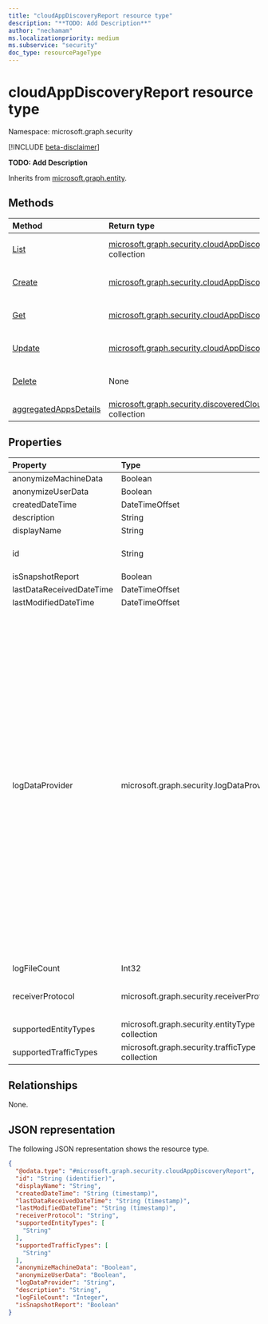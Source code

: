 ```yaml
---
title: "cloudAppDiscoveryReport resource type"
description: "**TODO: Add Description**"
author: "nechamam"
ms.localizationpriority: medium
ms.subservice: "security"
doc_type: resourcePageType
---
```


# cloudAppDiscoveryReport resource type

Namespace: microsoft.graph.security

[!INCLUDE [beta-disclaimer](../../includes/beta-disclaimer.md)]

**TODO: Add Description**


Inherits from [microsoft.graph.entity](../resources/entity.md).

## Methods
|Method|Return type|Description|
|:---|:---|:---|
|[List](../api/security-datadiscoveryreport-list-uploadedstreams.md)|[microsoft.graph.security.cloudAppDiscoveryReport](../resources/security-cloudappdiscoveryreport.md) collection|Get a list of the [microsoft.graph.security.cloudAppDiscoveryReport](../resources/security-cloudappdiscoveryreport.md) objects and their properties.|
|[Create](../api/security-datadiscoveryreport-post-uploadedstreams.md)|[microsoft.graph.security.cloudAppDiscoveryReport](../resources/security-cloudappdiscoveryreport.md)|Create a new [microsoft.graph.security.cloudAppDiscoveryReport](../resources/security-cloudappdiscoveryreport.md) object.|
|[Get](../api/security-cloudappdiscoveryreport-get.md)|[microsoft.graph.security.cloudAppDiscoveryReport](../resources/security-cloudappdiscoveryreport.md)|Read the properties and relationships of a [microsoft.graph.security.cloudAppDiscoveryReport](../resources/security-cloudappdiscoveryreport.md) object.|
|[Update](../api/security-cloudappdiscoveryreport-update.md)|[microsoft.graph.security.cloudAppDiscoveryReport](../resources/security-cloudappdiscoveryreport.md)|Update the properties of a [microsoft.graph.security.cloudAppDiscoveryReport](../resources/security-cloudappdiscoveryreport.md) object.|
|[Delete](../api/security-datadiscoveryreport-delete-uploadedstreams.md)|None|Delete a [microsoft.graph.security.cloudAppDiscoveryReport](../resources/security-cloudappdiscoveryreport.md) object.|
|[aggregatedAppsDetails](../api/security-cloudappdiscoveryreport-aggregatedappsdetails.md)|[microsoft.graph.security.discoveredCloudAppDetail](../resources/security-discoveredcloudappdetail.md) collection|**TODO: Add Description**|

## Properties
|Property|Type|Description|
|:---|:---|:---|
|anonymizeMachineData|Boolean|**TODO: Add Description**|
|anonymizeUserData|Boolean|**TODO: Add Description**|
|createdDateTime|DateTimeOffset|**TODO: Add Description**|
|description|String|**TODO: Add Description**|
|displayName|String|**TODO: Add Description**|
|id|String|**TODO: Add Description** Inherited from [microsoft.graph.entity](../resources/entity.md).|
|isSnapshotReport|Boolean|**TODO: Add Description**|
|lastDataReceivedDateTime|DateTimeOffset|**TODO: Add Description**|
|lastModifiedDateTime|DateTimeOffset|**TODO: Add Description**|
|logDataProvider|microsoft.graph.security.logDataProvider|**TODO: Add Description**.The possible values are: `barracuda`, `bluecoat`, `checkpoint`, `ciscoAsa`, `ciscoIronportProxy`, `fortigate`, `paloAlto`, `squid`, `zscaler`, `mcafeeSwg`, `ciscoScanSafe`, `juniperSrx`, `sophosSg`, `websenseV75`, `websenseSiemCef`, `machineZoneMeraki`, `squidNative`, `ciscoFwsm`, `microsoftIsaW3C`, `sonicwall`, `sophosCyberoam`, `clavister`, `customParser`, `juniperSsg`, `zscalerQradar`, `juniperSrxSd`, `juniperSrxWelf`, `microsoftConditionalAppAccess`, `ciscoAsaFirepower`, `genericCef`, `genericLeef`, `genericW3C`, `iFilter`, `checkpointXml`, `checkpointSmartViewTracker`, `barracudaNextGenFw`, `barracudaNextGenFwWeblog`, `microsoftDefenderForEndpoint`, `zscalerCef`, `sophosXg`, `iboss`, `forcepoint`, `fortios`, `ciscoIronportWsaIi`, `paloAltoLeef`, `forcepointLeef`, `stormshield`, `contentkeeper`, `ciscoIronportWsaIii`, `checkpointCef`, `corrata`, `ciscoFirepowerV6`, `menloSecurityCef`, `watchguardXtm`, `openSystemsSecureWebGateway`, `wandera`, `unknownFutureValue`.|
|logFileCount|Int32|**TODO: Add Description**|
|receiverProtocol|microsoft.graph.security.receiverProtocol|**TODO: Add Description**.The possible values are: `ftp`, `ftps`, `syslogUdp`, `syslogTcp`, `syslogTls`, `unknownFutureValue`.|
|supportedEntityTypes|microsoft.graph.security.entityType collection|**TODO: Add Description**|
|supportedTrafficTypes|microsoft.graph.security.trafficType collection|**TODO: Add Description**|

## Relationships
None.

## JSON representation
The following JSON representation shows the resource type.
<!-- {
  "blockType": "resource",
  "keyProperty": "id",
  "@odata.type": "microsoft.graph.security.cloudAppDiscoveryReport",
  "baseType": "microsoft.graph.entity",
  "openType": false
}
-->
``` json
{
  "@odata.type": "#microsoft.graph.security.cloudAppDiscoveryReport",
  "id": "String (identifier)",
  "displayName": "String",
  "createdDateTime": "String (timestamp)",
  "lastDataReceivedDateTime": "String (timestamp)",
  "lastModifiedDateTime": "String (timestamp)",
  "receiverProtocol": "String",
  "supportedEntityTypes": [
    "String"
  ],
  "supportedTrafficTypes": [
    "String"
  ],
  "anonymizeMachineData": "Boolean",
  "anonymizeUserData": "Boolean",
  "logDataProvider": "String",
  "description": "String",
  "logFileCount": "Integer",
  "isSnapshotReport": "Boolean"
}
```

